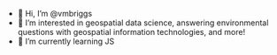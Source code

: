 - 👋 Hi, I’m @vmbriggs
- 👀 I’m interested in geospatial data science, answering environmental questions with geospatial information technologies, and more!
- 🌱 I’m currently learning JS

<!---
vmbriggs/vmbriggs is a ✨ special ✨ repository because its `README.md` (this file) appears on your GitHub profile.
You can click the Preview link to take a look at your changes.
--->
